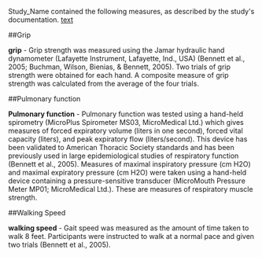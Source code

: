 Study_Name contained the following measures, as described by the study's documentation. [text](http://)

##Grip

**grip** -  Grip strength was measured using the Jamar hydraulic hand dynamometer (Lafayette Instrument, Lafayette, Ind., USA) (Bennett et al., 2005; Buchman, Wilson, Bienias, & Bennett, 2005). Two trials of grip strength were obtained for each hand. A composite measure of grip strength was calculated from the average of the four trials. 

##Pulmonary function

**Pulmonary function** - Pulmonary function was tested using a hand-held spirometry (MicroPlus Spirometer MS03, MicroMedical Ltd.) which gives measures of forced expiratory volume (liters in one second), forced vital capacity (liters), and peak expiratory flow (liters/second). This device has been validated to American Thoracic Society standards and has been previously used in large epidemiological studies of respiratory function (Bennett et al., 2005). Measures of maximal inspiratory pressure (cm H2O) and maximal expiratory pressure (cm H2O) were taken using a hand-held device containing a pressure-sensitive transducer (MicroMouth Pressure Meter MP01; MicroMedical Ltd.). These are measures of respiratory muscle strength. 

##Walking Speed

**walking speed** - Gait speed was measured as the amount of time taken to walk 8 feet. Participants were instructed to walk at a normal pace and given two trials (Bennett et al., 2005).

